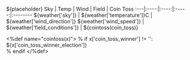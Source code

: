 ${placeholder}
Sky | Temp | Wind | Field | Coin Toss
:---|:----:|:----:|:-----:|:--------
${weather['sky']} | ${weather['temperature']}C | ${weather['wind_direction']} ${weather['wind_speed']} | ${weather['field_conditions']} | ${cointoss(coin_toss)}

<%def name="cointoss(x)">
% if x['coin_toss_winner'] != '':
${x['coin_toss_winner_election']}\
% endif
</%def>